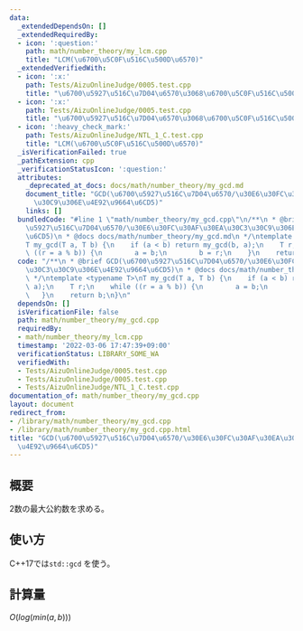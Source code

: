 ```yaml
---
data:
  _extendedDependsOn: []
  _extendedRequiredBy:
  - icon: ':question:'
    path: math/number_theory/my_lcm.cpp
    title: "LCM(\u6700\u5C0F\u516C\u500D\u6570)"
  _extendedVerifiedWith:
  - icon: ':x:'
    path: Tests/AizuOnlineJudge/0005.test.cpp
    title: "\u6700\u5927\u516C\u7D04\u6570\u3068\u6700\u5C0F\u516C\u500D\u6570"
  - icon: ':x:'
    path: Tests/AizuOnlineJudge/0005.test.cpp
    title: "\u6700\u5927\u516C\u7D04\u6570\u3068\u6700\u5C0F\u516C\u500D\u6570"
  - icon: ':heavy_check_mark:'
    path: Tests/AizuOnlineJudge/NTL_1_C.test.cpp
    title: "LCM(\u6700\u5C0F\u516C\u500D\u6570)"
  _isVerificationFailed: true
  _pathExtension: cpp
  _verificationStatusIcon: ':question:'
  attributes:
    _deprecated_at_docs: docs/math/number_theory/my_gcd.md
    document_title: "GCD(\u6700\u5927\u516C\u7D04\u6570/\u30E6\u30FC\u30AF\u30EA\u30C3\
      \u30C9\u306E\u4E92\u9664\u6CD5)"
    links: []
  bundledCode: "#line 1 \"math/number_theory/my_gcd.cpp\"\n/**\n * @brief GCD(\u6700\
    \u5927\u516C\u7D04\u6570/\u30E6\u30FC\u30AF\u30EA\u30C3\u30C9\u306E\u4E92\u9664\
    \u6CD5)\n * @docs docs/math/number_theory/my_gcd.md\n */\ntemplate <typename T>\n\
    T my_gcd(T a, T b) {\n    if (a < b) return my_gcd(b, a);\n    T r;\n    while\
    \ ((r = a % b)) {\n        a = b;\n        b = r;\n    }\n    return b;\n}\n"
  code: "/**\n * @brief GCD(\u6700\u5927\u516C\u7D04\u6570/\u30E6\u30FC\u30AF\u30EA\
    \u30C3\u30C9\u306E\u4E92\u9664\u6CD5)\n * @docs docs/math/number_theory/my_gcd.md\n\
    \ */\ntemplate <typename T>\nT my_gcd(T a, T b) {\n    if (a < b) return my_gcd(b,\
    \ a);\n    T r;\n    while ((r = a % b)) {\n        a = b;\n        b = r;\n \
    \   }\n    return b;\n}\n"
  dependsOn: []
  isVerificationFile: false
  path: math/number_theory/my_gcd.cpp
  requiredBy:
  - math/number_theory/my_lcm.cpp
  timestamp: '2022-03-06 17:47:39+09:00'
  verificationStatus: LIBRARY_SOME_WA
  verifiedWith:
  - Tests/AizuOnlineJudge/0005.test.cpp
  - Tests/AizuOnlineJudge/0005.test.cpp
  - Tests/AizuOnlineJudge/NTL_1_C.test.cpp
documentation_of: math/number_theory/my_gcd.cpp
layout: document
redirect_from:
- /library/math/number_theory/my_gcd.cpp
- /library/math/number_theory/my_gcd.cpp.html
title: "GCD(\u6700\u5927\u516C\u7D04\u6570/\u30E6\u30FC\u30AF\u30EA\u30C3\u30C9\u306E\
  \u4E92\u9664\u6CD5)"
---
```

## 概要
  
2数の最大公約数を求める。

## 使い方

C++17では`std::gcd` を使う。

## 計算量

$O(log(min(a, b)))$